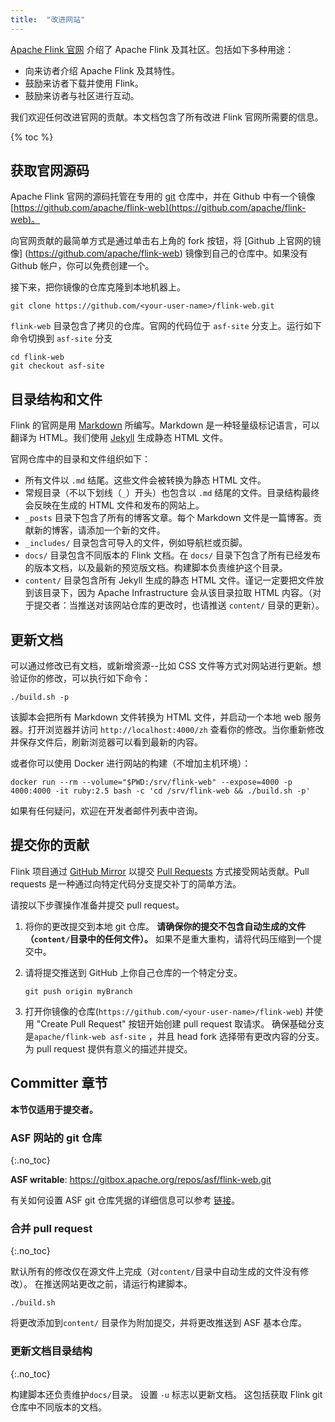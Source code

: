 ```yaml
---
title:  "改进网站"
---
```


[Apache Flink 官网](http://flink.apache.org) 介绍了 Apache Flink 及其社区。包括如下多种用途：

- 向来访者介绍 Apache Flink 及其特性。
- 鼓励来访者下载并使用 Flink。
- 鼓励来访者与社区进行互动。

我们欢迎任何改进官网的贡献。本文档包含了所有改进 Flink 官网所需要的信息。

{% toc %}

## 获取官网源码

Apache Flink 官网的源码托管在专用的 [git](http://git-scm.com/) 仓库中，并在 Github 中有一个镜像 [https://github.com/apache/flink-web](https://github.com/apache/flink-web)。

向官网贡献的最简单方式是通过单击右上角的 fork 按钮，将 [Github 上官网的镜像] (https://github.com/apache/flink-web) 镜像到自己的仓库中。如果没有 Github 帐户，你可以免费创建一个。

接下来，把你镜像的仓库克隆到本地机器上。

```
git clone https://github.com/<your-user-name>/flink-web.git
```

`flink-web` 目录包含了拷贝的仓库。官网的代码位于 `asf-site` 分支上。运行如下命令切换到 `asf-site` 分支

```
cd flink-web
git checkout asf-site
```

## 目录结构和文件

Flink 的官网是用 [Markdown](http://daringfireball.net/projects/markdown/) 所编写。Markdown 是一种轻量级标记语言，可以翻译为 HTML。我们使用 [Jekyll](http://jekyllrb.com/) 生成静态 HTML 文件。

官网仓库中的目录和文件组织如下：

- 所有文件以 `.md` 结尾。这些文件会被转换为静态 HTML 文件。
- 常规目录（不以下划线（`_`）开头）也包含以 `.md` 结尾的文件。目录结构最终会反映在生成的 HTML 文件和发布的网站上。
- `_posts` 目录下包含了所有的博客文章。每个 Markdown 文件是一篇博客。贡献新的博客，请添加一个新的文件。
- `_includes/` 目录包含可导入的文件，例如导航栏或页脚。
- `docs/` 目录包含不同版本的 Flink 文档。在 `docs/` 目录下包含了所有已经发布的版本文档，以及最新的预览版文档。构建脚本负责维护这个目录。
- `content/` 目录包含所有 Jekyll 生成的静态 HTML 文件。谨记一定要把文件放到该目录下，因为 Apache Infrastructure 会从该目录拉取 HTML 内容。（对于提交者：当推送对该网站仓库的更改时，也请推送 `content/` 目录的更新）。

## 更新文档

可以通过修改已有文档，或新增资源--比如 CSS 文件等方式对网站进行更新。想验证你的修改，可以执行如下命令：

```
./build.sh -p
```

该脚本会把所有 Markdown 文件转换为 HTML 文件，并启动一个本地 web 服务器。打开浏览器并访问 `http://localhost:4000/zh` 查看你的修改。当你重新修改并保存文件后，刷新浏览器可以看到最新的内容。

或者你可以使用 Docker 进行网站的构建（不增加主机环境）：

```
docker run --rm --volume="$PWD:/srv/flink-web" --expose=4000 -p 4000:4000 -it ruby:2.5 bash -c 'cd /srv/flink-web && ./build.sh -p'
```

如果有任何疑问，欢迎在开发者邮件列表中咨询。

## 提交你的贡献

Flink 项目通过 [GitHub Mirror](https://github.com/apache/flink-web) 以提交 [Pull Requests](https://help.github.com/articles/using-pull-requests) 方式接受网站贡献。Pull requests 是一种通过向特定代码分支提交补丁的简单方法。

请按以下步骤操作准备并提交 pull request。

1. 将你的更改提交到本地 git 仓库。 **请确保你的提交不包含自动生成的文件（`content/`目录中的任何文件）。** 如果不是重大重构，请将代码压缩到一个提交中。
2. 请将提交推送到 GitHub 上你自己仓库的一个特定分支。

	```
	git push origin myBranch
	```
3. 打开你镜像的仓库(`https://github.com/<your-user-name>/flink-web`) 并使用 "Create Pull Request" 按钮开始创建 pull request 取请求。 确保基础分支是`apache/flink-web asf-site` ，并且 head fork 选择带有更改内容的分支。 为 pull request 提供有意义的描述并提交。

## Committer 章节

**本节仅适用于提交者。**

### ASF 网站的 git 仓库
{:.no_toc}

**ASF writable**: https://gitbox.apache.org/repos/asf/flink-web.git

有关如何设置 ASF git 仓库凭据的详细信息可以参考 [链接](https://gitbox.apache.org/)。

### 合并 pull request
{:.no_toc}

默认所有的修改仅在源文件上完成（对`content/`目录中自动生成的文件没有修改）。 在推送网站更改之前，请运行构建脚本。

```
./build.sh
```

将更改添加到`content/` 目录作为附加提交，并将更改推送到 ASF 基本仓库。

### 更新文档目录结构
{:.no_toc}

构建脚本还负责维护`docs/`目录。 设置 `-u` 标志以更新文档。 这包括获取 Flink git 仓库中不同版本的文档。
